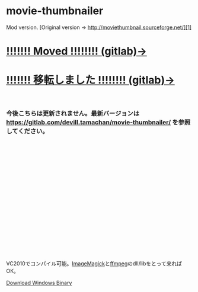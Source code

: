 movie-thumbnailer
=================

Mod version. [Original version -> http://moviethumbnail.sourceforge.net/][1]

<h1><a href="https://gitlab.com/devill.tamachan/movie-thumbnailer/">!!!!!!! Moved !!!!!!!! (gitlab)→</a></h1>
<h1><a href="https://gitlab.com/devill.tamachan/movie-thumbnailer/">!!!!!!! 移転しました !!!!!!!! (gitlab)→</a></h1>
<br />
<h3>今後こちらは更新されません。最新バージョンは <a href="https://gitlab.com/devill.tamachan/movie-thumbnailer/">https://gitlab.com/devill.tamachan/movie-thumbnailer/</a> を参照してください。</h3>
<br />
<br />
<br />
<br />
<br />
<br />
<br />
<br />
<br />
<br />
<br />
<br />
<br />
<br />
<br />
<br />
<br />
<br />




VC2010でコンパイル可能。[ImageMagick][3]と[ffmpeg][4]のdll/libをとって来ればOK。

[Download Windows Binary][2]

[1]: http://moviethumbnail.sourceforge.net/
[2]: https://github.com/devil-tamachan/movie-thumbnailer/releases
[3]: http://www.imagemagick.org/script/binary-releases.php#windows
[4]: http://ffmpeg.zeranoe.com/builds/
